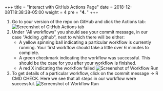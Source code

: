 +++
title = "Interact with GitHub Actions Page"
date = 2018-12-08T18:38:38-05:00
weight = 4
pre = "<b>4. </b>"
+++

1. Go to your version of the repo on GitHub and click the Actions tab:
  ![Screenshot of GitHub Actions tab](/screenshots/github_actions_tab.png)
1. Under "All workflows" you should see your commit message, in our case "Adding .github", next to which there will be either:
    + A yellow spinning ball indicating a particular workflow is currently running. Your first workflow should take a little over 6 minutes to complete.
    + A green checkmark indicating the workflow was successful. This should be the case for you after your workflow is finished.
    + A red X indicating the workflow failed
  ![Screenshot of Workflow Run](/screenshots/github_actions_workflow_run.png)
1. To get details of a particular workflow, click on the commit message -> R CMD CHECK. Here we see that all steps in our workflow were successful. 
  ![Screenshot of Workflow Run](/screenshots/github_actions_R_CMD_CHECK.png)
